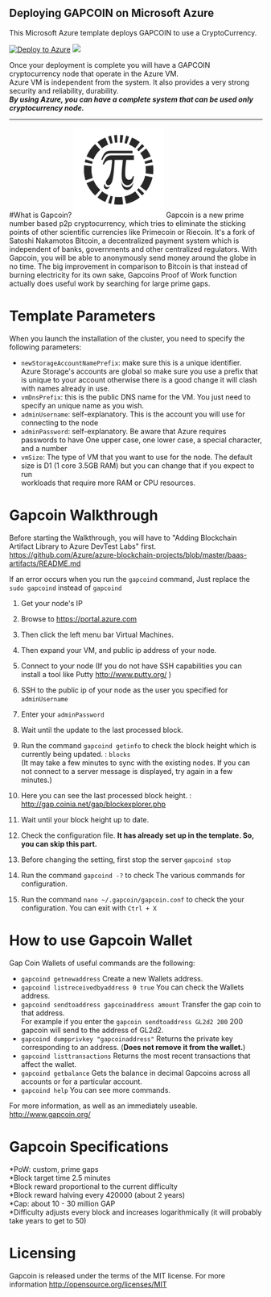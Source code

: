 ## Deploying GAPCOIN on Microsoft Azure ##

This Microsoft Azure template deploys GAPCOIN to use a CryptoCurrency.

[![Deploy to Azure](http://azuredeploy.net/deploybutton.png)](https://portal.azure.com/#create/Microsoft.Template/uri/https%3A%2F%2Fraw.githubusercontent.com%2FAzure%2Fazure-quickstart-templates%2Fmaster%2Fgapcoin-blockchain-ubuntu%2Fazuredeploy.json)
<a href="http://armviz.io/#/?load=https%3A%2F%2Fraw.githubusercontent.com%2FAzure%2Fazure-quickstart-templates%2Fmaster%2Fgapcoin-blockchain-ubuntu%2Fazuredeploy.json" target="_blank">
    <img src="http://armviz.io/visualizebutton.png"/>
</a>



Once your deployment is complete you will have a GAPCOIN cryptocurrency node that operate in the Azure VM.<br>
Azure VM is independent from the system. It also provides a very strong security and reliability, durability.<br>
***By using Azure, you can have a complete system that can be used only cryptocurrency node.***

----------


#What is Gapcoin?
![Gapcoin](https://raw.githubusercontent.com/Azure/azure-quickstart-templates/master/gapcoin-blockchain-ubuntu/images/gap-logo.png)
Gapcoin is a new prime number based p2p cryptocurrency, which tries to eliminate the sticking points of other scientific currencies like Primecoin or Riecoin. 
It's a fork of Satoshi Nakamotos Bitcoin, a decentralized payment system which is independent of banks, governments and other centralized regulators. 
With Gapcoin, you will be able to anonymously send money around the globe in no time.
The big improvement in comparison to Bitcoin is that instead of burning electricity for its own sake, Gapcoins Proof of Work function actually does useful work by searching for large prime gaps.
# Template Parameters
When you launch the installation of the cluster, you need to specify the following parameters:<br>
* `newStorageAccountNamePrefix`: make sure this is a unique identifier. Azure Storage's accounts are global so make sure you use a prefix that is unique to your account otherwise there is a good change it will clash with names already in use.<br>
* `vmDnsPrefix`: this is the public DNS name for the VM. You just need to specify an unique name as you wish.<br>
* `adminUsername`: self-explanatory. This is the account you will use for connecting to the node<br>
* `adminPassword`: self-explanatory. Be aware that Azure requires passwords to have One upper case, one lower case, a special character, and a number<br>
* `vmSize`: The type of VM that you want to use for the node. The default size is D1 (1 core 3.5GB RAM) but you can change that if you expect to run<br> workloads that require more RAM or CPU resources.<br>

# Gapcoin Walkthrough
Before starting the Walkthrough, you will have to "Adding Blockchain Artifact Library to Azure DevTest Labs" first.<br>
https://github.com/Azure/azure-blockchain-projects/blob/master/baas-artifacts/README.md

If an error occurs when you run the `gapcoind` command, Just replace the `sudo gapcoind` instead of `gapcoind`

1. Get your node's IP
 1. Browse to https://portal.azure.com
 2. Then click the left menu bar Virtual Machines.
 3. Then expand your VM, and public ip address of your node.

2. Connect to your node (If you do not have SSH capabilities you can install a tool like Putty http://www.putty.org/ )
 1. SSH to the public ip of your node as the user you specified for `adminUsername`
 2. Enter your `adminPassword`

3. Wait until the update to the last processed block.
 1. Run the command `gapcoind getinfo` to check the block height which is currently being updated. : `blocks` <br>
     (It may take a few minutes to sync with the existing nodes. If you can not connect to a server message is displayed, try again in a few minutes.)
 2. Here you can see the last processed block height. : http://gap.coinia.net/gap/blockexplorer.php
 3. Wait until your block height up to date.

4. Check the configuration file. **It has already set up in the template. So, you can skip this part.**
 1. Before changing the setting, first stop the server `gapcoind stop`
 2. Run the command `gapcoind -?` to check The various commands for configuration.
 3. Run the command `nano ~/.gapcoin/gapcoin.conf` to check the your configuration. You can exit with `Ctrl + X`

# How to use Gapcoin Wallet
Gap Coin Wallets of useful commands are the following:<br>
 * `gapcoind getnewaddress` Create a new Wallets address.<br>
 * `gapcoind listreceivedbyaddress 0 true` You can check the Wallets address.<br>
 * `gapcoind sendtoaddress gapcoinaddress amount` Transfer the gap coin to that address.<br>
   For example if you enter the `gapcoin sendtoaddress GL2d2 200` 200 gapcoin will send to the address of GL2d2.<br>
 * `gapcoind dumpprivkey "gapcoinaddress"` Returns the private key corresponding to an address. (**Does not remove it from the wallet.**)<br>
 * `gapcoind listtransactions` Returns the most recent transactions that affect the wallet.<br>
 * `gapcoind getbalance` Gets the balance in decimal Gapcoins across all accounts or for a particular account.<br>
 * `gapcoind help` You can see more commands.

For more information, as well as an immediately useable.<br>
http://www.gapcoin.org/

# Gapcoin Specifications
 *PoW: custom, prime gaps<br>
 *Block target time 2.5 minutes<br>
 *Block reward proportional to the current difficulty<br>
 *Block reward halving every 420000 (about 2 years)<br>
 *Cap: about 10 - 30 million GAP<br>
 *Difficulty adjusts every block and increases logarithmically (it will probably take years to get to 50)<br>

# Licensing
Gapcoin is released under the terms of the MIT license. For more information http://opensource.org/licenses/MIT